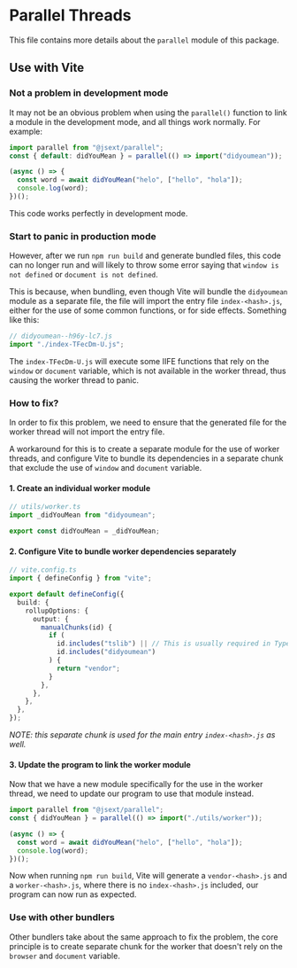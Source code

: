 # Parallel Threads

This file contains more details about the `parallel` module of this package.

## Use with Vite

### Not a problem in development mode

It may not be an obvious problem when using the `parallel()` function to link a
module in the development mode, and all things work normally. For example:

```ts
import parallel from "@jsext/parallel";
const { default: didYouMean } = parallel(() => import("didyoumean"));

(async () => {
  const word = await didYouMean("helo", ["hello", "hola"]);
  console.log(word);
})();
```

This code works perfectly in development mode.

### Start to panic in production mode

However, after we run `npm run build` and generate bundled files, this code can
no longer run and will likely to throw some error saying that
`window is not defined` or `document is not defined`.

This is because, when bundling, even though Vite will bundle the `didyoumean`
module as a separate file, the file will import the entry file
`index-<hash>.js`, either for the use of some common functions, or for side
effects. Something like this:

```js
// didyoumean--h96y-lc7.js
import "./index-TFecDm-U.js";
```

The `index-TFecDm-U.js` will execute some IIFE functions that rely on the
`window` or `document` variable, which is not available in the worker thread,
thus causing the worker thread to panic.

### How to fix?

In order to fix this problem, we need to ensure that the generated file for the
worker thread will not import the entry file.

A workaround for this is to create a separate module for the use of worker
threads, and configure Vite to bundle its dependencies in a separate chunk that
exclude the use of `window` and `document` variable.

#### 1. Create an individual worker module

```ts
// utils/worker.ts
import _didYouMean from "didyoumean";

export const didYouMean = _didYouMean;
```

#### 2. Configure Vite to bundle worker dependencies separately

```ts
// vite.config.ts
import { defineConfig } from "vite";

export default defineConfig({
  build: {
    rollupOptions: {
      output: {
        manualChunks(id) {
          if (
            id.includes("tslib") || // This is usually required in TypeScript projects
            id.includes("didyoumean")
          ) {
            return "vendor";
          }
        },
      },
    },
  },
});
```

_NOTE: this separate chunk is used for the main entry `index-<hash>.js` as
well._

#### 3. Update the program to link the worker module

Now that we have a new module specifically for the use in the worker thread, we
need to update our program to use that module instead.

```ts
import parallel from "@jsext/parallel";
const { didYouMean } = parallel(() => import("./utils/worker"));

(async () => {
  const word = await didYouMean("helo", ["hello", "hola"]);
  console.log(word);
})();
```

Now when running `npm run build`, Vite will generate a `vendor-<hash>.js` and a
`worker-<hash>.js`, where there is no `index-<hash>.js` included, our program
can now run as expected.

### Use with other bundlers

Other bundlers take about the same approach to fix the problem, the core
principle is to create separate chunk for the worker that doesn't rely on the
`browser` and `document` variable.
